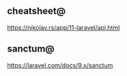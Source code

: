 

## cheatsheet@
https://nikolav.rs/app/11-laravel/api.html

## sanctum@
https://laravel.com/docs/9.x/sanctum
